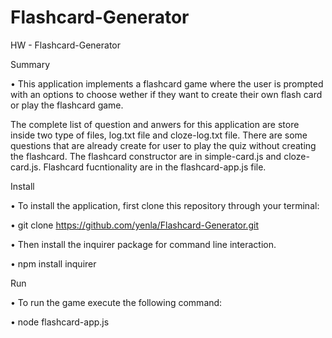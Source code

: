 # Flashcard-Generator

HW - Flashcard-Generator


Summary

• This application implements a flashcard game where the user is prompted with an options to choose wether if they want to create their own flash card or play the flashcard game. 

The complete list of question and anwers for this application are store inside two type of files, log.txt file and cloze-log.txt file. There are some questions that are already create for user to play the quiz without creating the flashcard. The flashcard constructor are in simple-card.js and cloze-card.js. Flashcard fucntionality are in the flashcard-app.js file.

Install

• To install the application, first clone this repository through your terminal:

• git clone https://github.com/yenla/Flashcard-Generator.git

• Then install the inquirer package for command line interaction.

• npm install inquirer

Run

• To run the game execute the following command:

• node flashcard-app.js